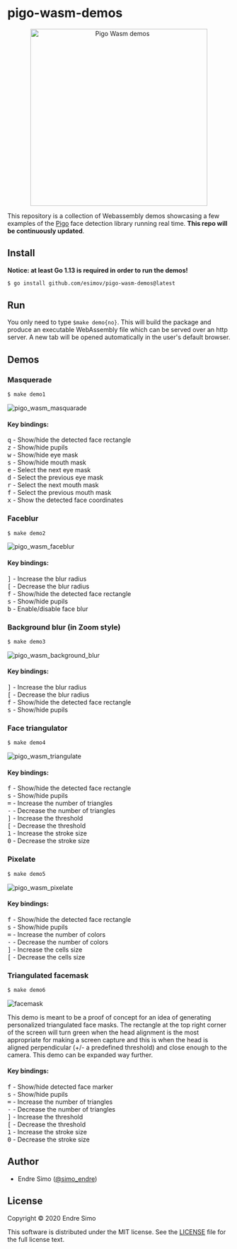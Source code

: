# pigo-wasm-demos

<p align="center"><img src="https://user-images.githubusercontent.com/883386/80915158-06911a80-8d59-11ea-93bd-eca98750ad62.png" alt="Pigo Wasm demos" title="Pigo Wasm demos" width="400"/></p>

This repository is a collection of Webassembly demos showcasing a few examples of the [Pigo](https://github.com/esimov/pigo) face detection library running real time. **This repo will be continuously updated**.

## Install
**Notice: at least Go 1.13 is required in order to run the demos!**

```bash
$ go install github.com/esimov/pigo-wasm-demos@latest
```

## Run

You only need to type `$make demo{no}`. This will build the package and produce an executable WebAssembly file which can be served over an http server. A new tab will be opened automatically in the user's default browser. 

## Demos

### Masquerade
```bash
$ make demo1
```
![pigo_wasm_masquarade](https://user-images.githubusercontent.com/883386/82048111-ae450b80-96bc-11ea-9f22-7039ce937140.gif)


#### Key bindings:
<kbd>q</kbd> - Show/hide the detected face rectangle<br/>
<kbd>z</kbd> - Show/hide pupils<br/>
<kbd>w</kbd> - Show/hide eye mask<br/>
<kbd>s</kbd> - Show/hide mouth mask<br/>
<kbd>e</kbd> - Select the next eye mask<br/>
<kbd>d</kbd> - Select the previous eye mask<br/>
<kbd>r</kbd> - Select the next mouth mask<br/>
<kbd>f</kbd> - Select the previous mouth mask<br/>
<kbd>x</kbd> - Show the detected face coordinates<br/>

### Faceblur
```bash
$ make demo2
```
![pigo_wasm_faceblur](https://user-images.githubusercontent.com/883386/170483688-5a145550-5a7b-4400-af34-842333fb1a8e.gif)

#### Key bindings:
<kbd>]</kbd> - Increase the blur radius<br/>
<kbd>[</kbd> - Decrease the blur radius<br/>
<kbd>f</kbd> - Show/hide the detected face rectangle<br/>
<kbd>s</kbd> - Show/hide pupils<br/>
<kbd>b</kbd> - Enable/disable face blur<br/>

### Background blur (in Zoom style)
```bash
$ make demo3
```
![pigo_wasm_background_blur](https://user-images.githubusercontent.com/883386/170483670-2ad0f865-d89d-44c4-8cb5-f9d5736d12fb.gif)

#### Key bindings:
<kbd>]</kbd> - Increase the blur radius<br/>
<kbd>[</kbd> - Decrease the blur radius<br/>
<kbd>f</kbd> - Show/hide the detected face rectangle<br/>
<kbd>s</kbd> - Show/hide pupils<br/>

### Face triangulator
```bash
$ make demo4
```
![pigo_wasm_triangulate](https://user-images.githubusercontent.com/883386/170484192-c43bafa5-36c6-41a8-9e23-3f3d04264b08.gif)

#### Key bindings:
<kbd>f</kbd> - Show/hide the detected face rectangle<br/>
<kbd>s</kbd> - Show/hide pupils<br/>
<kbd>=</kbd> - Increase the number of triangles<br/>
<kbd>-</kbd> - Decrease the number of triangles<br/>
<kbd>]</kbd> - Increase the threshold<br/>
<kbd>[</kbd> - Decrease the threshold<br/>
<kbd>1</kbd> - Increase the stroke size<br/>
<kbd>0</kbd> - Decrease the stroke size<br/>


### Pixelate
```bash
$ make demo5
```
![pigo_wasm_pixelate](https://user-images.githubusercontent.com/883386/170484527-b98745e5-5f93-45cb-a86d-ed12332c8d41.gif)

#### Key bindings:
<kbd>f</kbd> - Show/hide the detected face rectangle<br/>
<kbd>s</kbd> - Show/hide pupils<br/>
<kbd>=</kbd> - Increase the number of colors<br/>
<kbd>-</kbd> - Decrease the number of colors<br/>
<kbd>]</kbd> - Increase the cells size<br/>
<kbd>[</kbd> - Decrease the cells size<br/>

### Triangulated facemask
```bash
$ make demo6
```
![facemask](https://user-images.githubusercontent.com/883386/170938798-9bc7b9b1-ffd4-4add-a536-057c11542991.gif)

This demo is meant to be a proof of concept for an idea of generating personalized triangulated face masks. The rectangle at the top right corner of the screen will turn green when the head alignment is the most appropriate for making a screen capture and this is when the head is aligned perpendicular (+/- a predefined threshold) and close enough to the camera. This demo can be expanded way further.

#### Key bindings:
<kbd>f</kbd> - Show/hide detected face marker<br/>
<kbd>s</kbd> - Show/hide pupils<br/>
<kbd>=</kbd> - Increase the number of triangles<br/>
<kbd>-</kbd> - Decrease the number of triangles<br/>
<kbd>]</kbd> - Increase the threshold<br/>
<kbd>[</kbd> - Decrease the threshold<br/>
<kbd>1</kbd> - Increase the stroke size<br/>
<kbd>0</kbd> - Decrease the stroke size<br/>

## Author

* Endre Simo ([@simo_endre](https://twitter.com/simo_endre))

## License

Copyright © 2020 Endre Simo

This software is distributed under the MIT license. See the [LICENSE](https://github.com/esimov/pigo-wasm-demos/blob/master/LICENSE) file for the full license text.
